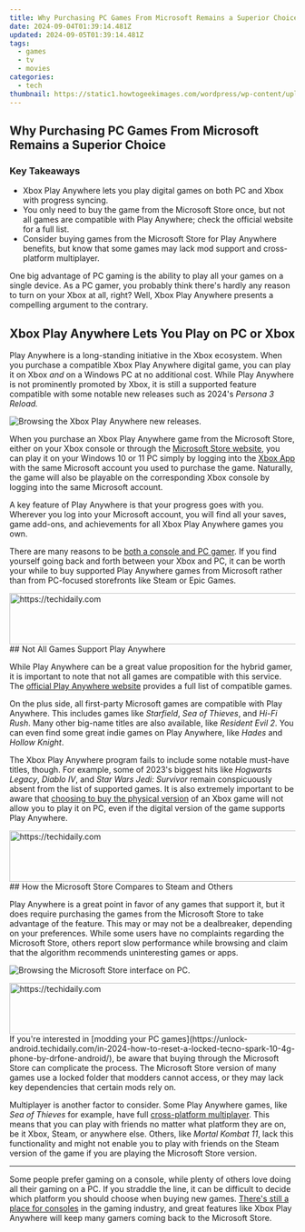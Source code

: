 ```yaml
---
title: Why Purchasing PC Games From Microsoft Remains a Superior Choice
date: 2024-09-04T01:39:14.481Z
updated: 2024-09-05T01:39:14.481Z
tags:
  - games
  - tv
  - movies
categories:
  - tech
thumbnail: https://static1.howtogeekimages.com/wordpress/wp-content/uploads/2024/07/shutterstock_2379237425.jpg
---
```


## Why Purchasing PC Games From Microsoft Remains a Superior Choice

### Key Takeaways

* Xbox Play Anywhere lets you play digital games on both PC and Xbox with progress syncing.
* You only need to buy the game from the Microsoft Store once, but not all games are compatible with Play Anywhere; check the official website for a full list.
* Consider buying games from the Microsoft Store for Play Anywhere benefits, but know that some games may lack mod support and cross-platform multiplayer.

 One big advantage of PC gaming is the ability to play all your games on a single device. As a PC gamer, you probably think there's hardly any reason to turn on your Xbox at all, right? Well, Xbox Play Anywhere presents a compelling argument to the contrary.

##  Xbox Play Anywhere Lets You Play on PC or Xbox

 Play Anywhere is a long-standing initiative in the Xbox ecosystem. When you purchase a compatible Xbox Play Anywhere digital game, you can play it on Xbox _and_ on a Windows PC at no additional cost. While Play Anywhere is not prominently promoted by Xbox, it is still a supported feature compatible with some notable new releases such as 2024's _Persona 3 Reload._ 

![Browsing the Xbox Play Anywhere new releases.](https://static1.howtogeekimages.com/wordpress/wp-content/uploads/2024/07/xbox-play-anywhere-new-releases-1.png) 

 When you purchase an Xbox Play Anywhere game from the Microsoft Store, either on your Xbox console or through the [Microsoft Store website](https://snapchat-videos.techidaily.com/new-make-snapchat-memories-shine-2-lens-creation-methods/), you can play it on your Windows 10 or 11 PC simply by logging into the [Xbox App](https://www.xbox.com/en-US/apps/xbox-app-for-pc) with the same Microsoft account you used to purchase the game. Naturally, the game will also be playable on the corresponding Xbox console by logging into the same Microsoft account.

 A key feature of Play Anywhere is that your progress goes with you. Wherever you log into your Microsoft account, you will find all your saves, game add-ons, and achievements for all Xbox Play Anywhere games you own.

 There are many reasons to be [both a console and PC gamer](https://data-safeguard.techidaily.com/full-restoration-of-your-iphone-master-the-reset-process-with-stellar-across-windowsmac/). If you find yourself going back and forth between your Xbox and PC, it can be worth your while to buy supported Play Anywhere games from Microsoft rather than from PC-focused storefronts like Steam or Epic Games.

<!-- affiliate ads begin -->
<a href="https://aligracehair.sjv.io/c/5597632/1868499/19272" target="_top" id="1868499">
  <img src="//a.impactradius-go.com/display-ad/19272-1868499" border="0" alt="https://techidaily.com" width="728" height="90"/>
</a>
<img height="0" width="0" src="https://aligracehair.sjv.io/i/5597632/1868499/19272" style="position:absolute;visibility:hidden;" border="0" />
<!-- affiliate ads end -->
##  Not All Games Support Play Anywhere

 While Play Anywhere can be a great value proposition for the hybrid gamer, it is important to note that not all games are compatible with this service. The [official Play Anywhere website](https://www.xbox.com/en-US/games/xbox-play-anywhere) provides a full list of compatible games.

 On the plus side, all first-party Microsoft games are compatible with Play Anywhere. This includes games like _Starfield_, _Sea of Thieves_, and _Hi-Fi Rush_. Many other big-name titles are also available, like _Resident Evil 2_. You can even find some great indie games on Play Anywhere, like _Hades_ and _Hollow Knight_.

 The Xbox Play Anywhere program fails to include some notable must-have titles, though. For example, some of 2023's biggest hits like _Hogwarts Legacy_, _Diablo IV_, and _Star Wars Jedi: Survivor_ remain conspicuously absent from the list of supported games. It is also extremely important to be aware that [choosing to buy the physical version](https://fox-boxes.techidaily.com/2024-approved-maximizing-b-roll-creative-uses-and-integration/) of an Xbox game will not allow you to play it on PC, even if the digital version of the game supports Play Anywhere.

<!-- affiliate ads begin -->
<a href="https://appsumo.8odi.net/c/5597632/2123731/7443" target="_top" id="2123731">
  <img src="//a.impactradius-go.com/display-ad/7443-2123731" border="0" alt="https://techidaily.com" width="728" height="90"/>
</a>
<img height="0" width="0" src="https://appsumo.8odi.net/i/5597632/2123731/7443" style="position:absolute;visibility:hidden;" border="0" />
<!-- affiliate ads end -->
##  How the Microsoft Store Compares to Steam and Others

 Play Anywhere is a great point in favor of any games that support it, but it does require purchasing the games from the Microsoft Store to take advantage of the feature. This may or may not be a dealbreaker, depending on your preferences. While some users have no complaints regarding the Microsoft Store, others report slow performance while browsing and claim that the algorithm recommends uninteresting games or apps.

![Browsing the Microsoft Store interface on PC.](https://static1.howtogeekimages.com/wordpress/wp-content/uploads/2024/07/microsoft-store-gaming-interface.png) 

<!-- affiliate ads begin -->
<a href="https://appsumo.8odi.net/c/5597632/2075472/7443" target="_top" id="2075472">
  <img src="//a.impactradius-go.com/display-ad/7443-2075472" border="0" alt="https://techidaily.com" width="728" height="90"/>
</a>
<img height="0" width="0" src="https://appsumo.8odi.net/i/5597632/2075472/7443" style="position:absolute;visibility:hidden;" border="0" />
<!-- affiliate ads end -->
 If you're interested in [modding your PC games](https://unlock-android.techidaily.com/in-2024-how-to-reset-a-locked-tecno-spark-10-4g-phone-by-drfone-android/), be aware that buying through the Microsoft Store can complicate the process. The Microsoft Store version of many games use a locked folder that modders cannot access, or they may lack key dependencies that certain mods rely on.

 Multiplayer is another factor to consider. Some Play Anywhere games, like _Sea of Thieves_ for example, have full [cross-platform multiplayer](https://win-howtos.techidaily.com/overcoming-laptop-navigation-hurdles-how-to-unfreeze-and-restore-mouse-functionality/). This means that you can play with friends no matter what platform they are on, be it Xbox, Steam, or anywhere else. Others, like _Mortal Kombat 11_, lack this functionality and might not enable you to play with friends on the Steam version of the game if you are playing the Microsoft Store version.

---

 Some people prefer gaming on a console, while plenty of others love doing all their gaming on a PC. If you straddle the line, it can be difficult to decide which platform you should choose when buying new games. [There's still a place for consoles](https://common-error.techidaily.com/resolving-copy-paste-problems-in-windows-11-a-comprehensive-guide/) in the gaming industry, and great features like Xbox Play Anywhere will keep many gamers coming back to the Microsoft Store.

<ins class="adsbygoogle"
     style="display:block"
     data-ad-format="autorelaxed"
     data-ad-client="ca-pub-7571918770474297"
     data-ad-slot="1223367746"></ins>



<ins class="adsbygoogle"
     style="display:block"
     data-ad-client="ca-pub-7571918770474297"
     data-ad-slot="8358498916"
     data-ad-format="auto"
     data-full-width-responsive="true"></ins>



